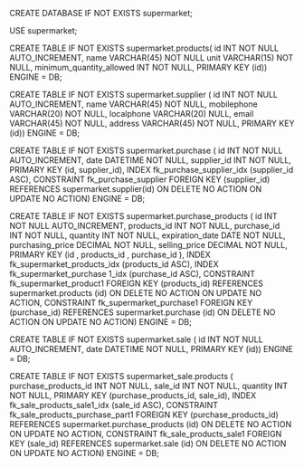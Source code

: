 
CREATE DATABASE IF NOT EXISTS supermarket;

USE supermarket;

CREATE TABLE IF NOT EXISTS supermarket.products(
  id INT NOT NULL AUTO_INCREMENT,
  name VARCHAR(45) NOT NULL
  unit VARCHAR(15) NOT NULL,
  minimum_quantity_allowed INT NOT NULL,
  PRIMARY KEY (id))
  ENGINE = DB;

CREATE TABLE IF NOT EXISTS supermarket.supplier (
  id INT NOT NULL AUTO_INCREMENT,
  name VARCHAR(45) NOT NULL,
  mobilephone VARCHAR(20) NOT NULL,
  localphone VARCHAR(20) NULL,
  email VARCHAR(45) NOT NULL,
  address VARCHAR(45) NOT NULL,
  PRIMARY KEY (id))
  ENGINE = DB;

CREATE TABLE IF NOT EXISTS supermarket.purchase (
  id INT NOT NULL AUTO_INCREMENT,
  date DATETIME NOT NULL,
  supplier_id INT NOT NULL,
  PRIMARY KEY (id, supplier_id),
  INDEX fk_purchase_supplier_idx (supplier_id ASC),
  CONSTRAINT fk_purchase_supplier
  FOREIGN KEY (supplier_id)
  REFERENCES supermarket.supplier(id)
  ON DELETE NO ACTION
  ON UPDATE NO ACTION)
  ENGINE = DB;

CREATE TABLE IF NOT EXISTS supermarket.purchase_products (
  id INT NOT NULL AUTO_INCREMENT,
  products_id INT NOT NULL,
  purchase_id INT NOT NULL,
  quantity INT NOT NULL,
  expiration_date DATE NOT NULL,
  purchasing_price DECIMAL NOT NULL,
  selling_price DECIMAL NOT NULL,
  PRIMARY KEY (id , products_id , purchase_id ),
  INDEX fk_supermarket_products_idx (products_id ASC),
  INDEX fk_supermarket_purchase 1_idx (purchase_id  ASC),
  CONSTRAINT fk_supermarket_product1
  FOREIGN KEY (products_id)
  REFERENCES supermarket.products (id)
  ON DELETE NO ACTION
  ON UPDATE NO ACTION,
  CONSTRAINT  fk_supermarket_purchase1
  FOREIGN KEY (purchase_id)
  REFERENCES supermarket.purchase (id)
  ON DELETE NO ACTION
  ON UPDATE NO ACTION)
ENGINE = DB;

CREATE TABLE IF NOT EXISTS supermarket.sale (
  id INT NOT NULL AUTO_INCREMENT,
  date DATETIME NOT NULL,
  PRIMARY KEY (id))
ENGINE = DB;

CREATE TABLE IF NOT EXISTS supermarket_sale.products (
  purchase_products_id INT NOT NULL,
  sale_id INT NOT NULL,
  quantity INT NOT NULL,
  PRIMARY KEY (purchase_products_id, sale_id),
  INDEX fk_sale_products_sale1_idx (sale_id ASC),
  CONSTRAINT fk_sale_products_purchase_part1
  FOREIGN KEY (purchase_products_id)
  REFERENCES supermarket.purchase_products (id)
  ON DELETE NO ACTION
  ON UPDATE NO ACTION,
  CONSTRAINT fk_sale_products_sale1
  FOREIGN KEY (sale_id)
  REFERENCES supermarket.sale (id)
  ON DELETE NO ACTION
  ON UPDATE NO ACTION)
ENGINE = DB; 
